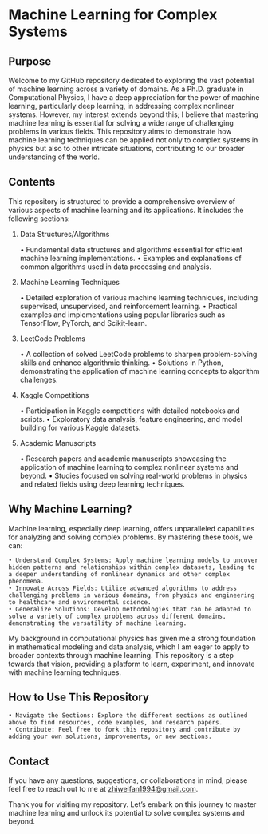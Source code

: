 # Machine Learning for Complex Systems

## Purpose

Welcome to my GitHub repository dedicated to exploring the vast potential of machine learning across a variety of domains. As a Ph.D. graduate in Computational Physics, I have a deep appreciation for the power of machine learning, particularly deep learning, in addressing complex nonlinear systems. However, my interest extends beyond this; I believe that mastering machine learning is essential for solving a wide range of challenging problems in various fields. This repository aims to demonstrate how machine learning techniques can be applied not only to complex systems in physics but also to other intricate situations, contributing to our broader understanding of the world.

## Contents

This repository is structured to provide a comprehensive overview of various aspects of machine learning and its applications. It includes the following sections:

1. Data Structures/Algorithms

	•	Fundamental data structures and algorithms essential for efficient machine learning implementations.
	•	Examples and explanations of common algorithms used in data processing and analysis.

2. Machine Learning Techniques

	•	Detailed exploration of various machine learning techniques, including supervised, unsupervised, and reinforcement learning.
	•	Practical examples and implementations using popular libraries such as TensorFlow, PyTorch, and Scikit-learn.

3. LeetCode Problems

	•	A collection of solved LeetCode problems to sharpen problem-solving skills and enhance algorithmic thinking.
	•	Solutions in Python, demonstrating the application of machine learning concepts to algorithm challenges.

4. Kaggle Competitions

	•	Participation in Kaggle competitions with detailed notebooks and scripts.
	•	Exploratory data analysis, feature engineering, and model building for various Kaggle datasets.

5. Academic Manuscripts

	•	Research papers and academic manuscripts showcasing the application of machine learning to complex nonlinear systems and beyond.
	•	Studies focused on solving real-world problems in physics and related fields using deep learning techniques.

## Why Machine Learning?

Machine learning, especially deep learning, offers unparalleled capabilities for analyzing and solving complex problems. By mastering these tools, we can:

	• Understand Complex Systems: Apply machine learning models to uncover hidden patterns and relationships within complex datasets, leading to a deeper understanding of nonlinear dynamics and other complex phenomena.
	• Innovate Across Fields: Utilize advanced algorithms to address challenging problems in various domains, from physics and engineering to healthcare and environmental science.
	• Generalize Solutions: Develop methodologies that can be adapted to solve a variety of complex problems across different domains, demonstrating the versatility of machine learning.

My background in computational physics has given me a strong foundation in mathematical modeling and data analysis, which I am eager to apply to broader contexts through machine learning. This repository is a step towards that vision, providing a platform to learn, experiment, and innovate with machine learning techniques.

## How to Use This Repository

	• Navigate the Sections: Explore the different sections as outlined above to find resources, code examples, and research papers.
	• Contribute: Feel free to fork this repository and contribute by adding your own solutions, improvements, or new sections.

## Contact

If you have any questions, suggestions, or collaborations in mind, please feel free to reach out to me at zhiweifan1994@gmail.com.

Thank you for visiting my repository. Let’s embark on this journey to master machine learning and unlock its potential to solve complex systems and beyond.
